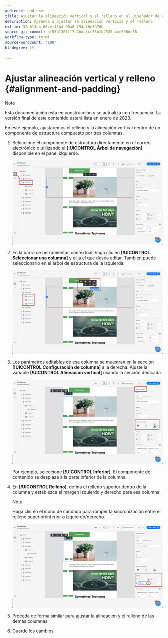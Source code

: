 ```yaml
---
audience: end-user
title: Ajustar la alineación vertical y el relleno en el Diseñador de correo electrónico
description: Aprenda a ajustar la alineación vertical y el relleno
exl-id: 32e613e4-60ce-43b4-90a6-794af0e3976b
source-git-commit: bf55b13011f7d2bdafcc55b1b2539c4ce590dd85
workflow-type: tm+mt
source-wordcount: '190'
ht-degree: 1%

---
```


# Ajustar alineación vertical y relleno {#alignment-and-padding}

>[!NOTE]
>
>Esta documentación está en construcción y se actualiza con frecuencia. La versión final de este contenido estará lista en enero de 2023.

En este ejemplo, ajustaremos el relleno y la alineación vertical dentro de un componente de estructura compuesto por tres columnas.

1. Seleccione el componente de estructura directamente en el correo electrónico o utilizando el **[!UICONTROL Árbol de navegación]** disponible en el panel izquierdo.

   ![](assets/alignment_1.png)

1. En la barra de herramientas contextual, haga clic en **[!UICONTROL Seleccionar una columna]** y elija el que desea editar. También puede seleccionarlo en el árbol de estructura de la izquierda.

   ![](assets/alignment_2.png)

1. Los parámetros editables de esa columna se muestran en la sección **[!UICONTROL Configuración de columna]** a la derecha. Ajuste la variable **[!UICONTROL Alineación vertical]** usando la sección dedicada.

   ![](assets/alignment_3.png)

   Por ejemplo, seleccione **[!UICONTROL Inferior]**. El componente de contenido se desplaza a la parte inferior de la columna.

1. En **[!UICONTROL Relleno]**, defina el relleno superior dentro de la columna y establezca el margen izquierdo y derecho para esa columna.

   >[!NOTE]
   >
   >Haga clic en el icono de candado para romper la sincronización entre el relleno superior/inferior o izquierdo/derecho.

   ![](assets/alignment_4.png)

1. Proceda de forma similar para ajustar la alineación y el relleno de las demás columnas.

1. Guarde los cambios.
